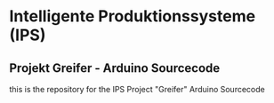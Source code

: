 # Intelligente Produktionssysteme (IPS)
## Projekt Greifer - Arduino Sourcecode

this is the repository for the IPS Project "Greifer" Arduino Sourcecode